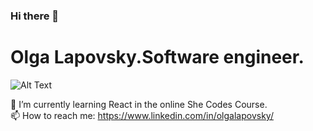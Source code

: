 ### Hi there 👋

# Olga Lapovsky.Software engineer.

![Alt Text](https://media.giphy.com/media/3o6ZtpxSZbQRRnwCKQ/giphy.gif)


🌱 I’m currently learning React in the online She Codes Course.<br/>
📫 How to reach me: https://www.linkedin.com/in/olgalapovsky/
<!--
**olg200492/olg200492** is a ✨ _special_ ✨ repository because its `README.md` (this file) appears on your GitHub profile.

Here are some ideas to get you started:

- 🔭 I’m currently working on ...
- 🌱 I’m currently learning ...
- 👯 I’m looking to collaborate on ...
- 🤔 I’m looking for help with ...
- 💬 Ask me about ...
- 📫 How to reach me: ...
- 😄 Pronouns: ...
- ⚡ Fun fact: ...
-->

